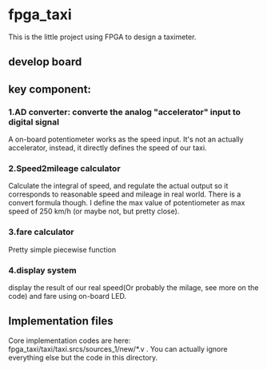 # fpga_taxi

This is the little project using FPGA to design a taximeter.
## develop board

## key component:
### 1.AD converter: converte the analog "accelerator" input to digital signal
A on-board potentiometer works as the speed input. It's not an actually accelerator, instead, it directly defines the speed of our taxi.
### 2.Speed2mileage calculator
Calculate the integral of speed, and regulate the actual output so it corresponds to reasonable speed and mileage in real world.
There is a convert formula though. I define the max value of potentiometer as max speed of 250 km/h (or maybe not, but pretty close).
### 3.fare calculator
Pretty simple piecewise function
### 4.display system
display the result of our real speed(Or probably the milage, see more on the code) and fare using on-board LED.

## Implementation files
Core implementation codes are here: fpga_taxi/taxi/taxi.srcs/sources_1/new/*.v .
You can actually ignore everything else but the code in this directory.
